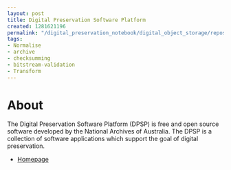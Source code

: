 ```yaml
---
layout: post
title: Digital Preservation Software Platform
created: 1281621196
permalink: "/digital_preservation_notebook/digital_object_storage/repository_systems/digital_preservation_software_platform/"
tags:
- Normalise
- archive
- checksumming
- bitstream-validation
- Transform
---
```

About
=====
The Digital Preservation Software Platform (DPSP) is free and open source software developed by the National Archives of Australia. The DPSP is a collection of software applications which support the goal of digital preservation.

* [Homepage](http://dpsp.sourceforge.net/)

